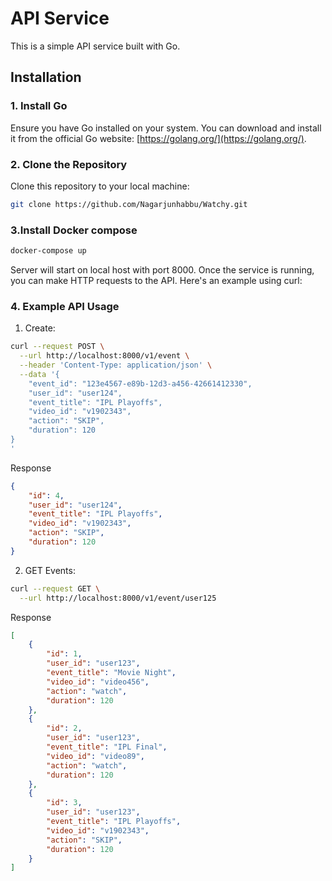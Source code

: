 # API Service

This is a simple API service built with Go.

## Installation

### 1. Install Go

Ensure you have Go installed on your system. You can download and install it from the official Go website: [https://golang.org/](https://golang.org/).

### 2. Clone the Repository

Clone this repository to your local machine:

```bash
git clone https://github.com/Nagarjunhabbu/Watchy.git
```
### 3.Install Docker compose

```bash
docker-compose up
```
Server will start on local host with port 8000.
Once the service is running, you can make HTTP requests to the API. Here's an example using curl:
### 4. Example API Usage
1. Create:
```bash
curl --request POST \
  --url http://localhost:8000/v1/event \
  --header 'Content-Type: application/json' \
  --data '{
    "event_id": "123e4567-e89b-12d3-a456-42661412330",
    "user_id": "user124",
    "event_title": "IPL Playoffs",
    "video_id": "v1902343",
    "action": "SKIP",
    "duration": 120
}
'
```
Response
```json
{
	"id": 4,
	"user_id": "user124",
	"event_title": "IPL Playoffs",
	"video_id": "v1902343",
	"action": "SKIP",
	"duration": 120
}
```



2. GET Events:

```bash
curl --request GET \
  --url http://localhost:8000/v1/event/user125
```
Response
```json
[
	{
		"id": 1,
		"user_id": "user123",
		"event_title": "Movie Night",
		"video_id": "video456",
		"action": "watch",
		"duration": 120
	},
	{
		"id": 2,
		"user_id": "user123",
		"event_title": "IPL Final",
		"video_id": "video89",
		"action": "watch",
		"duration": 120
	},
	{
		"id": 3,
		"user_id": "user123",
		"event_title": "IPL Playoffs",
		"video_id": "v1902343",
		"action": "SKIP",
		"duration": 120
	}
]

```
